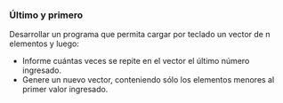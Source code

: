 ### Último y primero
Desarrollar un programa que permita cargar por teclado un vector de n elementos y luego:

- Informe cuántas veces se repite en el vector el último número ingresado.
- Genere un nuevo vector, conteniendo sólo los elementos menores al primer valor ingresado.
